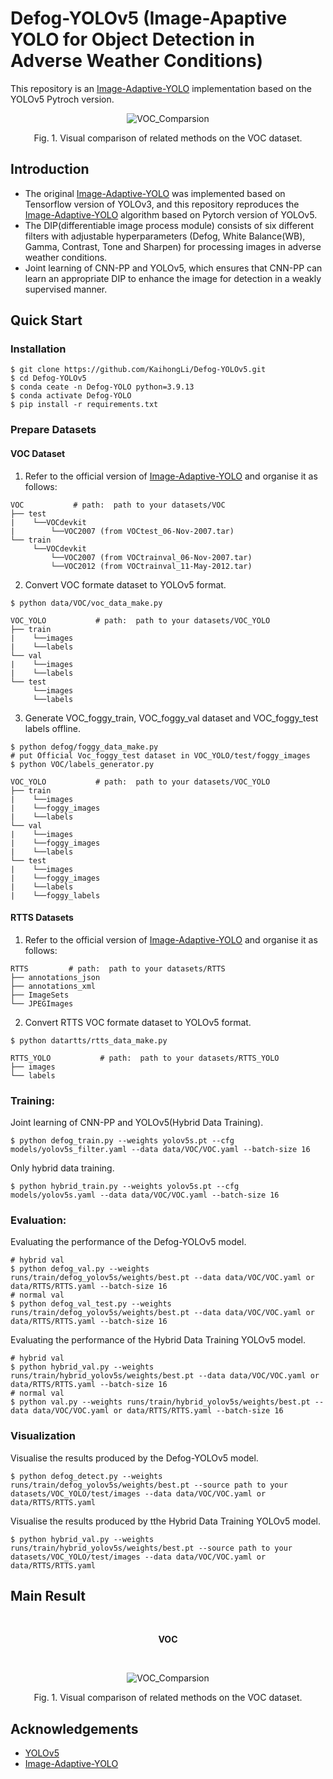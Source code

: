 # Defog-YOLOv5 (Image-Apaptive YOLO for Object Detection in Adverse Weather Conditions)
This repository is an [Image-Adaptive-YOLO](https://github.com/wenyyu/Image-Adaptive-YOLO) implementation based on the YOLOv5 Pytroch version.

<div align="center">

  ![VOC_Comparsion](results/VOC/voc_comparsion.png)

  <p align="center">Fig. 1. Visual comparison of related methods on the VOC dataset.</p>

</div>

## Introduction
- The original [Image-Adaptive-YOLO](https://github.com/wenyyu/Image-Adaptive-YOLO) was implemented based on Tensorflow version of YOLOv3, and this repository reproduces the [Image-Adaptive-YOLO](https://github.com/wenyyu/Image-Adaptive-YOLO) algorithm based on Pytorch version of YOLOv5. 
- The DIP(differentiable image process module) consists of six different filters with adjustable hyperparameters (Defog, White Balance(WB), Gamma, Contrast, Tone and Sharpen) for processing images in adverse weather conditions.
- Joint learning of CNN-PP and YOLOv5, which ensures that CNN-PP can learn an appropriate DIP to enhance the image for detection in a weakly supervised manner.

## Quick Start
### Installation
```shell
$ git clone https://github.com/KaihongLi/Defog-YOLOv5.git
$ cd Defog-YOLOv5
$ conda ceate -n Defog-YOLO python=3.9.13
$ conda activate Defog-YOLO
$ pip install -r requirements.txt
```

### Prepare Datasets
#### VOC Dataset
1. Refer to the official version of [Image-Adaptive-YOLO](https://github.com/wenyyu/Image-Adaptive-YOLO) and organise it as follows:

```bashrc
VOC           # path:  path to your datasets/VOC
├── test
|    └──VOCdevkit
|        └──VOC2007 (from VOCtest_06-Nov-2007.tar)
└── train
     └──VOCdevkit
         └──VOC2007 (from VOCtrainval_06-Nov-2007.tar)
         └──VOC2012 (from VOCtrainval_11-May-2012.tar)
```

2. Convert VOC formate dataset to YOLOv5 format.
```shell
$ python data/VOC/voc_data_make.py
```
```bashrc
VOC_YOLO           # path:  path to your datasets/VOC_YOLO
├── train
|    └──images
|    └──labels
└── val
|    └──images
|    └──labels
└── test
     └──images
     └──labels
```

3. Generate VOC_foggy_train, VOC_foggy_val dataset and VOC_foggy_test labels offline.
```shell
$ python defog/foggy_data_make.py
# put Official Voc_foggy_test dataset in VOC_YOLO/test/foggy_images
$ python VOC/labels_generator.py
```
```bashrc
VOC_YOLO           # path:  path to your datasets/VOC_YOLO
├── train
|    └──images
|    └──foggy_images
|    └──labels
└── val
|    └──images
|    └──foggy_images
|    └──labels
└── test
|    └──images
|    └──foggy_images
|    └──labels
|    └──foggy_labels
```

#### RTTS Datasets
1. Refer to the official version of [Image-Adaptive-YOLO](https://github.com/wenyyu/Image-Adaptive-YOLO) and organise it as follows:
```bashrc
RTTS         # path:  path to your datasets/RTTS
├── annotations_json
├── annotations_xml
├── ImageSets
└── JPEGImages
```
2. Convert RTTS VOC formate dataset to YOLOv5 format.
```shell
$ python datartts/rtts_data_make.py
```
```bashrc
RTTS_YOLO           # path:  path to your datasets/RTTS_YOLO
├── images
└── labels
```

### Training:
Joint learning of CNN-PP and YOLOv5(Hybrid Data Training).
```shell
$ python defog_train.py --weights yolov5s.pt --cfg models/yolov5s_filter.yaml --data data/VOC/VOC.yaml --batch-size 16
```
Only hybrid data training.
```shell
$ python hybrid_train.py --weights yolov5s.pt --cfg models/yolov5s.yaml --data data/VOC/VOC.yaml --batch-size 16
```

### Evaluation:
Evaluating the performance of the Defog-YOLOv5 model.
```shell
# hybrid val
$ python defog_val.py --weights runs/train/defog_yolov5s/weights/best.pt --data data/VOC/VOC.yaml or data/RTTS/RTTS.yaml --batch-size 16
# normal val
$ python defog_val_test.py --weights runs/train/defog_yolov5s/weights/best.pt --data data/VOC/VOC.yaml or data/RTTS/RTTS.yaml --batch-size 16
```
Evaluating the performance of the Hybrid Data Training YOLOv5 model.
```shell
# hybrid val
$ python hybrid_val.py --weights runs/train/hybrid_yolov5s/weights/best.pt --data data/VOC/VOC.yaml or data/RTTS/RTTS.yaml --batch-size 16
# normal val
$ python val.py --weights runs/train/hybrid_yolov5s/weights/best.pt --data data/VOC/VOC.yaml or data/RTTS/RTTS.yaml --batch-size 16
```

### Visualization
Visualise the results produced by the Defog-YOLOv5 model.
```shell
$ python defog_detect.py --weights runs/train/defog_yolov5s/weights/best.pt --source path to your datasets/VOC_YOLO/test/images --data data/VOC/VOC.yaml or data/RTTS/RTTS.yaml
```
Visualise the results produced by tthe Hybrid Data Training YOLOv5 model.
```shell
$ python hybrid_val.py --weights runs/train/hybrid_yolov5s/weights/best.pt --source path to your datasets/VOC_YOLO/test/images --data data/VOC/VOC.yaml or data/RTTS/RTTS.yaml
```

## Main Result
<br/>

<p align="center"><strong>VOC</strong></p>

<br/>

<div align="center">

  ![VOC_Comparsion](results/VOC/voc_comparsion.png)

  <p align="center">Fig. 1. Visual comparison of related methods on the VOC dataset.</p>

</div>

## Acknowledgements
- [YOLOv5](https://github.com/ultralytics/yolov5)
- [Image-Adaptive-YOLO](https://github.com/wenyyu/Image-Adaptive-YOLO)